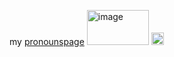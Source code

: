 my [pronounspage](https://en.pronouns.page/@tootiebeam) 
<img width="99" height="56" alt="image" src="https://github.com/user-attachments/assets/6a6ee61d-1daa-442b-818a-1bd4d0e52d72" /> <img width="20" height="20" alt="image" src="https://github.com/user-attachments/assets/0829cd6e-1e8d-4ef2-955e-1a0e2fe131b3" /> 
